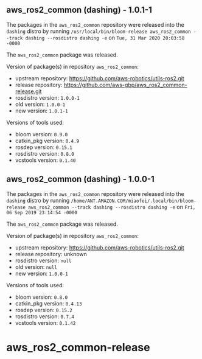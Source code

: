 ## aws_ros2_common (dashing) - 1.0.1-1

The packages in the `aws_ros2_common` repository were released into the `dashing` distro by running `/usr/local/bin/bloom-release aws_ros2_common --track dashing --rosdistro dashing -e` on `Tue, 31 Mar 2020 20:03:58 -0000`

The `aws_ros2_common` package was released.

Version of package(s) in repository `aws_ros2_common`:

- upstream repository: https://github.com/aws-robotics/utils-ros2.git
- release repository: https://github.com/aws-gbp/aws_ros2_common-release.git
- rosdistro version: `1.0.0-1`
- old version: `1.0.0-1`
- new version: `1.0.1-1`

Versions of tools used:

- bloom version: `0.9.0`
- catkin_pkg version: `0.4.9`
- rosdep version: `0.15.1`
- rosdistro version: `0.8.0`
- vcstools version: `0.1.40`


## aws_ros2_common (dashing) - 1.0.0-1

The packages in the `aws_ros2_common` repository were released into the `dashing` distro by running `/home/ANT.AMAZON.COM/miaofei/.local/bin/bloom-release aws_ros2_common --track dashing --rosdistro dashing -e` on `Fri, 06 Sep 2019 23:14:54 -0000`

The `aws_ros2_common` package was released.

Version of package(s) in repository `aws_ros2_common`:

- upstream repository: https://github.com/aws-robotics/utils-ros2.git
- release repository: unknown
- rosdistro version: `null`
- old version: `null`
- new version: `1.0.0-1`

Versions of tools used:

- bloom version: `0.8.0`
- catkin_pkg version: `0.4.13`
- rosdep version: `0.15.2`
- rosdistro version: `0.7.4`
- vcstools version: `0.1.42`


# aws_ros2_common-release